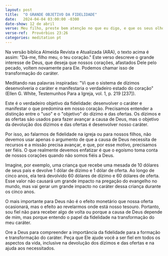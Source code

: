 ```yaml
---
layout: post
title:  "O GRANDE OBJETIVO DA FIDELIDADE"
date:   2024-04-04 03:00:00 -0300
date-show: 12 de abril
verse: Meu filho, preste bem atenção no que eu digo, e que os seus olhos se agradem dos meus caminhos.
verse-ref:  Provérbios 23:26
categories: meditation pt
---
```


Na versão bíblica Almeida Revista e Atualizada (ARA), o texto acima é assim: "Dá-me, filho meu, o teu coração." Este verso descreve o grande interesse de Deus, que deseja que nossos corações, afastados Dele pelo pecado, voltem novamente para Ele. Podemos chamar isso de transformação do caráter.

Meditando nas palavras inspiradas: "Vi que o sistema de dízimos desenvolveria o caráter e manifestaria o verdadeiro estado do coração" (Ellen G. White, Testemunhos Para a Igreja, vol. 1, p. 219 [237]).

Este é o verdadeiro objetivo da fidelidade: desenvolver o caráter e manifestar o que predomina em nosso coração. Precisamos entender a distinção entre o "uso" e o "objetivo" do dízimo e das ofertas. Os dízimos e as ofertas são usados para fazer avançar a causa de Deus, mas o objetivo da devolução dos dízimos e das ofertas é desenvolver nosso caráter.

Por isso, ao falarmos de fidelidade na igreja ou para nossos filhos, não devemos usar apenas o argumento de que a causa de Deus necessita de recursos e a missão precisa avançar, e que, por esse motivo, precisamos ser fiéis. O que realmente devemos enfatizar é que o egoísmo toma conta de nossos corações quando não somos fiéis a Deus.

Imagine, por exemplo, uma criança que recebe uma mesada de 10 dólares de seus pais e devolve 1 dólar de dízimo e 1 dólar de oferta. Ao longo de cinco anos, ela terá devolvido 60 dólares de dízimo e 60 dólares de oferta. Esse valor não causará um grande impacto na pregação do evangelho no mundo, mas vai gerar um grande impacto no caráter dessa criança durante os cinco anos.

O mais importante para Deus não é o efeito monetário que nossa oferta ocasionará, mas o efeito ao revelarmos onde está nosso tesouro. Portanto, sou fiel não para receber algo de volta ou porque a causa de Deus depende de mim, mas porque entendo o papel da fidelidade na transformação do meu caráter.

Ore a Deus para compreender a importância da fidelidade para a formação e transformação do caráter. Peça que Ele ajude você a ser fiel em todos os aspectos da vida, inclusive na devolução dos dízimos e das ofertas e na ajuda aos necessitados.
